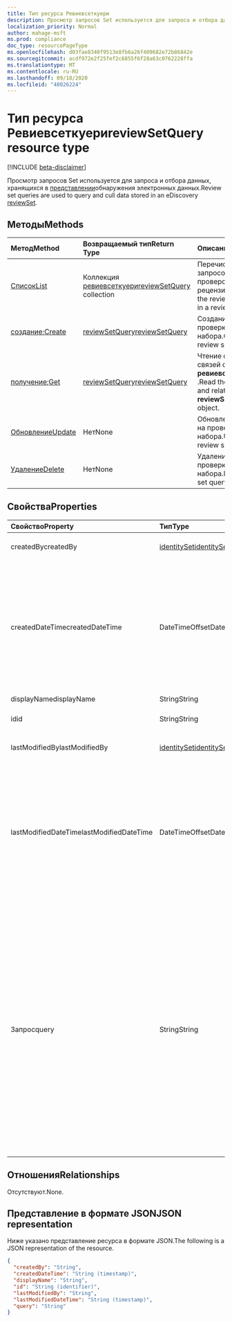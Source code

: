 ```yaml
---
title: Тип ресурса Ревиевсеткуери
description: Просмотр запросов Set используется для запроса и отбора данных, хранящихся в представлении "обнаружение электронных данных"
localization_priority: Normal
author: mahage-msft
ms.prod: compliance
doc_type: resourcePageType
ms.openlocfilehash: d03fae8340f9513e8fb6a26f409682e72b86842e
ms.sourcegitcommit: acdf972e2f25fef2c6855f6f28a63c0762228ffa
ms.translationtype: MT
ms.contentlocale: ru-RU
ms.lasthandoff: 09/18/2020
ms.locfileid: "48026224"
---
```

# <a name="reviewsetquery-resource-type"></a><span data-ttu-id="823aa-103">Тип ресурса Ревиевсеткуери</span><span class="sxs-lookup"><span data-stu-id="823aa-103">reviewSetQuery resource type</span></span>

[!INCLUDE [beta-disclaimer](../../includes/beta-disclaimer.md)]

<span data-ttu-id="823aa-104">Просмотр запросов Set используется для запроса и отбора данных, хранящихся в [представлении](reviewset.md)обнаружения электронных данных.</span><span class="sxs-lookup"><span data-stu-id="823aa-104">Review set queries are used to query and cull data stored in an eDiscovery [reviewSet](reviewset.md).</span></span>

## <a name="methods"></a><span data-ttu-id="823aa-105">Методы</span><span class="sxs-lookup"><span data-stu-id="823aa-105">Methods</span></span>

| <span data-ttu-id="823aa-106">Метод</span><span class="sxs-lookup"><span data-stu-id="823aa-106">Method</span></span>       | <span data-ttu-id="823aa-107">Возвращаемый тип</span><span class="sxs-lookup"><span data-stu-id="823aa-107">Return Type</span></span> | <span data-ttu-id="823aa-108">Описание</span><span class="sxs-lookup"><span data-stu-id="823aa-108">Description</span></span> |
|:-------------|:------------|:------------|
| [<span data-ttu-id="823aa-109">Список</span><span class="sxs-lookup"><span data-stu-id="823aa-109">List</span></span>](../api/reviewsetquery-list.md) | <span data-ttu-id="823aa-110">Коллекция [ревиевсеткуери](reviewsetquery.md)</span><span class="sxs-lookup"><span data-stu-id="823aa-110">[reviewSetQuery](reviewsetquery.md) collection</span></span> | <span data-ttu-id="823aa-111">Перечисление запросов на набор проверок в наборе рецензирования.</span><span class="sxs-lookup"><span data-stu-id="823aa-111">List the review set queries in a review set.</span></span> |
| <span data-ttu-id="823aa-112">[создание](../api/reviewsetquery-post.md);</span><span class="sxs-lookup"><span data-stu-id="823aa-112">[Create](../api/reviewsetquery-post.md)</span></span> | [<span data-ttu-id="823aa-113">reviewSetQuery</span><span class="sxs-lookup"><span data-stu-id="823aa-113">reviewSetQuery</span></span>](reviewsetquery.md) | <span data-ttu-id="823aa-114">Создание запроса на проверку набора.</span><span class="sxs-lookup"><span data-stu-id="823aa-114">Create a new review set query.</span></span> |
| <span data-ttu-id="823aa-115">[получение](../api/reviewsetquery-get.md);</span><span class="sxs-lookup"><span data-stu-id="823aa-115">[Get](../api/reviewsetquery-get.md)</span></span> | [<span data-ttu-id="823aa-116">reviewSetQuery</span><span class="sxs-lookup"><span data-stu-id="823aa-116">reviewSetQuery</span></span>](reviewsetquery.md) | <span data-ttu-id="823aa-117">Чтение свойств и связей объекта **ревиевсеткуери** .</span><span class="sxs-lookup"><span data-stu-id="823aa-117">Read the properties and relationships of a **reviewSetQuery** object.</span></span> |
| [<span data-ttu-id="823aa-118">Обновление</span><span class="sxs-lookup"><span data-stu-id="823aa-118">Update</span></span>](../api/reviewsetquery-update.md) | <span data-ttu-id="823aa-119">Нет</span><span class="sxs-lookup"><span data-stu-id="823aa-119">None</span></span> | <span data-ttu-id="823aa-120">Обновление запроса на проверку набора.</span><span class="sxs-lookup"><span data-stu-id="823aa-120">Update a review set query.</span></span> |
| [<span data-ttu-id="823aa-121">Удаление</span><span class="sxs-lookup"><span data-stu-id="823aa-121">Delete</span></span>](../api/reviewsetquery-delete.md) | <span data-ttu-id="823aa-122">Нет</span><span class="sxs-lookup"><span data-stu-id="823aa-122">None</span></span> | <span data-ttu-id="823aa-123">Удаление запроса на проверку набора.</span><span class="sxs-lookup"><span data-stu-id="823aa-123">Delete review set query.</span></span> |

## <a name="properties"></a><span data-ttu-id="823aa-124">Свойства</span><span class="sxs-lookup"><span data-stu-id="823aa-124">Properties</span></span>

| <span data-ttu-id="823aa-125">Свойство</span><span class="sxs-lookup"><span data-stu-id="823aa-125">Property</span></span>     | <span data-ttu-id="823aa-126">Тип</span><span class="sxs-lookup"><span data-stu-id="823aa-126">Type</span></span>        | <span data-ttu-id="823aa-127">Описание</span><span class="sxs-lookup"><span data-stu-id="823aa-127">Description</span></span> |
|:-------------|:------------|:------------|
| <span data-ttu-id="823aa-128">createdBy</span><span class="sxs-lookup"><span data-stu-id="823aa-128">createdBy</span></span> | [<span data-ttu-id="823aa-129">identitySet</span><span class="sxs-lookup"><span data-stu-id="823aa-129">identitySet</span></span>](https://docs.microsoft.com/graph/api/resources/identityset) | <span data-ttu-id="823aa-130">Пользователь, создавший запрос.</span><span class="sxs-lookup"><span data-stu-id="823aa-130">The user who created the query.</span></span> |
| <span data-ttu-id="823aa-131">createdDateTime</span><span class="sxs-lookup"><span data-stu-id="823aa-131">createdDateTime</span></span> |<span data-ttu-id="823aa-132">DateTimeOffset</span><span class="sxs-lookup"><span data-stu-id="823aa-132">DateTimeOffset</span></span>| <span data-ttu-id="823aa-133">Время и Дата создания запроса.</span><span class="sxs-lookup"><span data-stu-id="823aa-133">The time and date when the query was created.</span></span> <span data-ttu-id="823aa-134">Тип Timestamp представляет сведения о времени и дате с использованием формата ISO 8601 (всегда применяется формат UTC).</span><span class="sxs-lookup"><span data-stu-id="823aa-134">The Timestamp type represents date and time information using ISO 8601 format and is always in UTC time.</span></span> <span data-ttu-id="823aa-135">Например, значение полуночи 1 января 2014 г. в формате UTC выглядит так: `'2014-01-01T00:00:00Z'`.</span><span class="sxs-lookup"><span data-stu-id="823aa-135">For example, midnight UTC on Jan 1, 2014 would look like this: `'2014-01-01T00:00:00Z'`</span></span>|
| <span data-ttu-id="823aa-136">displayName</span><span class="sxs-lookup"><span data-stu-id="823aa-136">displayName</span></span> | <span data-ttu-id="823aa-137">String</span><span class="sxs-lookup"><span data-stu-id="823aa-137">String</span></span> | <span data-ttu-id="823aa-138">Имя запроса</span><span class="sxs-lookup"><span data-stu-id="823aa-138">The name of the query</span></span>|
| <span data-ttu-id="823aa-139">id</span><span class="sxs-lookup"><span data-stu-id="823aa-139">id</span></span> |<span data-ttu-id="823aa-140">String</span><span class="sxs-lookup"><span data-stu-id="823aa-140">String</span></span>| <span data-ttu-id="823aa-141">Уникальный идентификатор запроса.</span><span class="sxs-lookup"><span data-stu-id="823aa-141">The unique identifier of the query.</span></span> <span data-ttu-id="823aa-142">Только для чтения.</span><span class="sxs-lookup"><span data-stu-id="823aa-142">Read-only.</span></span>|
| <span data-ttu-id="823aa-143">lastModifiedBy</span><span class="sxs-lookup"><span data-stu-id="823aa-143">lastModifiedBy</span></span> | [<span data-ttu-id="823aa-144">identitySet</span><span class="sxs-lookup"><span data-stu-id="823aa-144">identitySet</span></span>](https://docs.microsoft.com/graph/api/resources/identityset) | <span data-ttu-id="823aa-145">Пользователь, который последним изменил запрос.</span><span class="sxs-lookup"><span data-stu-id="823aa-145">The user who last modified the query.</span></span> |
| <span data-ttu-id="823aa-146">lastModifiedDateTime</span><span class="sxs-lookup"><span data-stu-id="823aa-146">lastModifiedDateTime</span></span> |<span data-ttu-id="823aa-147">DateTimeOffset</span><span class="sxs-lookup"><span data-stu-id="823aa-147">DateTimeOffset</span></span> | <span data-ttu-id="823aa-148">Дата и время последнего изменения запроса.</span><span class="sxs-lookup"><span data-stu-id="823aa-148">The date and time the query was last modified.</span></span> <span data-ttu-id="823aa-149">Тип Timestamp представляет сведения о времени и дате с использованием формата ISO 8601 (всегда применяется формат UTC).</span><span class="sxs-lookup"><span data-stu-id="823aa-149">The Timestamp type represents date and time information using ISO 8601 format and is always in UTC time.</span></span> <span data-ttu-id="823aa-150">Например, значение полуночи 1 января 2014 г. в формате UTC выглядит так: `'2014-01-01T00:00:00Z'`.</span><span class="sxs-lookup"><span data-stu-id="823aa-150">For example, midnight UTC on Jan 1, 2014 would look like this: `'2014-01-01T00:00:00Z'`</span></span>|
| <span data-ttu-id="823aa-151">Запрос</span><span class="sxs-lookup"><span data-stu-id="823aa-151">query</span></span> | <span data-ttu-id="823aa-152">String</span><span class="sxs-lookup"><span data-stu-id="823aa-152">String</span></span> | <span data-ttu-id="823aa-153">Строка запроса в запросе KQL (ключевое слово языка запросов).</span><span class="sxs-lookup"><span data-stu-id="823aa-153">The query string in KQL (Keyword Query Language) query.</span></span> <span data-ttu-id="823aa-154">https://docs.microsoft.com/microsoft-365/compliance/document-metadata-fields-in-advanced-ediscoveryДополнительные сведения см.</span><span class="sxs-lookup"><span data-stu-id="823aa-154">Please refer to https://docs.microsoft.com/microsoft-365/compliance/document-metadata-fields-in-advanced-ediscovery for more details.</span></span>  <span data-ttu-id="823aa-155">Это поле напрямую сопоставляется с условием ключевых слов.</span><span class="sxs-lookup"><span data-stu-id="823aa-155">This field maps directly to the keywords condition.</span></span>  <span data-ttu-id="823aa-156">Вы можете уточнить поиск с помощью полей, перечисленных в *имени поля с возможностью поиска* , с указанием значений, например *Subject: "ежеквартальные финансовые операции" и "дата>= 06/01/2016 и дата<= 07/01/2016*</span><span class="sxs-lookup"><span data-stu-id="823aa-156">You can refine searches by using fields listed in the *searchable field name* paired with values, e.g. *subject:"Quarterly Financials" AND Date>=06/01/2016 AND Date<=07/01/2016*</span></span> |

## <a name="relationships"></a><span data-ttu-id="823aa-157">Отношения</span><span class="sxs-lookup"><span data-stu-id="823aa-157">Relationships</span></span>

<span data-ttu-id="823aa-158">Отсутствуют.</span><span class="sxs-lookup"><span data-stu-id="823aa-158">None.</span></span>

## <a name="json-representation"></a><span data-ttu-id="823aa-159">Представление в формате JSON</span><span class="sxs-lookup"><span data-stu-id="823aa-159">JSON representation</span></span>

<span data-ttu-id="823aa-160">Ниже указано представление ресурса в формате JSON.</span><span class="sxs-lookup"><span data-stu-id="823aa-160">The following is a JSON representation of the resource.</span></span>

<!-- {
  "blockType": "resource",
  "optionalProperties": [

  ],
  "@odata.type": "microsoft.graph.reviewSetQuery",
  "baseType": "",
  "keyProperty": "id"
}-->

```json
{
  "createdBy": "String",
  "createdDateTime": "String (timestamp)",
  "displayName": "String",
  "id": "String (identifier)",
  "lastModifiedBy": "String",
  "lastModifiedDateTime": "String (timestamp)",
  "query": "String"
}
```

<!-- uuid: 16cd6b66-4b1a-43a1-adaf-3a886856ed98
2019-02-04 14:57:30 UTC -->
<!-- {
  "type": "#page.annotation",
  "description": "reviewSetQuery resource",
  "keywords": "",
  "section": "documentation",
  "tocPath": ""
}-->


